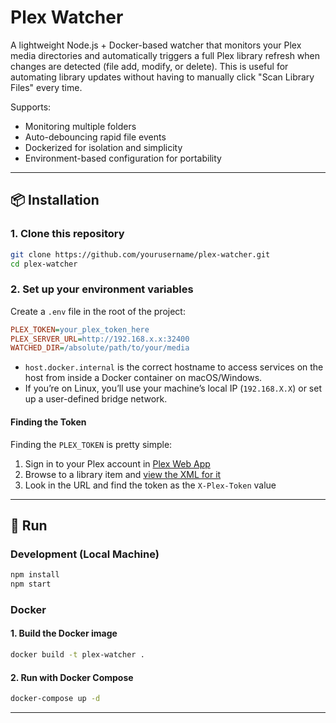 # Plex Watcher

A lightweight Node.js + Docker-based watcher that monitors your Plex media directories and automatically triggers a full Plex library refresh when changes are detected (file add, modify, or delete). This is useful for automating library updates without having to manually click "Scan Library Files" every time.

Supports:
- Monitoring multiple folders
- Auto-debouncing rapid file events
- Dockerized for isolation and simplicity
- Environment-based configuration for portability

---

## 📦 Installation

### 1. Clone this repository

```bash
git clone https://github.com/yourusername/plex-watcher.git
cd plex-watcher
```

### 2. Set up your environment variables

Create a `.env` file in the root of the project:

```ini
PLEX_TOKEN=your_plex_token_here
PLEX_SERVER_URL=http://192.168.x.x:32400
WATCHED_DIR=/absolute/path/to/your/media
```
- `host.docker.internal` is the correct hostname to access services on the host from inside a Docker container on macOS/Windows.
- If you’re on Linux, you’ll use your machine’s local IP (`192.168.X.X`) or set up a user-defined bridge network.

#### Finding the Token
Finding the `PLEX_TOKEN` is pretty simple:

1. Sign in to your Plex account in [Plex Web App](https://app.plex.tv/)
2. Browse to a library item and [view the XML for it](https://support.plex.tv/articles/201998867-investigate-media-information-and-formats/)
3. Look in the URL and find the token as the `X-Plex-Token` value

---

<!-- ## 📁 Folder Structure

```
plex-watcher/
├── .env
├── index.js
├── timeStamp.js
├── Dockerfile
├── docker-compose.yml
├── .gitignore
└── README.md
```

--- -->

## 🚀 Run

### Development (Local Machine)
```bash
npm install
npm start
```

### Docker

#### 1. Build the Docker image
```bash
docker build -t plex-watcher .
```

#### 2. Run with Docker Compose
```bash
docker-compose up -d
```

---

<!-- ## ⚙️ Customization

To monitor multiple libraries or paths, update your `.env` and `docker-compose.yml` as needed.

You can mount your media folder read-only by adding `:ro` to the volume mount:

```yaml
volumes:
  - ~/movies/mine:/data:ro
```

--- -->

<!-- ## 🔍 Future Ideas
- Auto-discover library IDs
- Better cross-platform support
- Integration with webhook-based triggers -->
